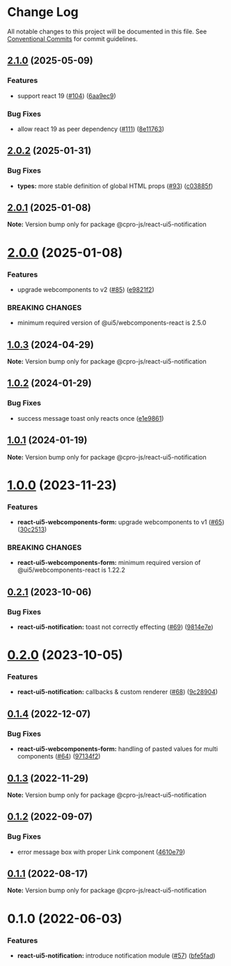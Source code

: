 # Change Log

All notable changes to this project will be documented in this file.
See [Conventional Commits](https://conventionalcommits.org) for commit guidelines.

## [2.1.0](https://github.com/cpro-js/react-ui5-components/compare/@cpro-js/react-ui5-notification-v2.0.2...@cpro-js/react-ui5-notification-v2.1.0) (2025-05-09)


### Features

* support react 19  ([#104](https://github.com/cpro-js/react-ui5-components/issues/104)) ([6aa9ec9](https://github.com/cpro-js/react-ui5-components/commit/6aa9ec9393694e82541a0258166633d55f05c774))


### Bug Fixes

* allow react 19 as peer dependency ([#111](https://github.com/cpro-js/react-ui5-components/issues/111)) ([8e11763](https://github.com/cpro-js/react-ui5-components/commit/8e117630381fa8a96acfcc03e3508a2cd8b9670a))

## [2.0.2](https://github.com/cpro-js/react-ui5-components/compare/@cpro-js/react-ui5-notification-v2.0.1...@cpro-js/react-ui5-notification-v2.0.2) (2025-01-31)


### Bug Fixes

* **types:** more stable definition of global HTML props ([#93](https://github.com/cpro-js/react-ui5-components/issues/93)) ([c03885f](https://github.com/cpro-js/react-ui5-components/commit/c03885fe27449e42aff931963867e5616e0de8bd))

## [2.0.1](https://github.com/cpro-js/react-ui5-components/compare/@cpro-js/react-ui5-notification@2.0.0...@cpro-js/react-ui5-notification@2.0.1) (2025-01-08)

**Note:** Version bump only for package @cpro-js/react-ui5-notification

# [2.0.0](https://github.com/cpro-js/react-ui5-components/compare/@cpro-js/react-ui5-notification@1.0.3...@cpro-js/react-ui5-notification@2.0.0) (2025-01-08)

### Features

- upgrade webcomponents to v2 ([#85](https://github.com/cpro-js/react-ui5-components/issues/85)) ([e9821f2](https://github.com/cpro-js/react-ui5-components/commit/e9821f2dddea86b4df6d043ef49c7ab9bd37d153))

### BREAKING CHANGES

- minimum required version of @ui5/webcomponents-react is 2.5.0

## [1.0.3](https://github.com/cpro-js/react-ui5-components/compare/@cpro-js/react-ui5-notification@1.0.2...@cpro-js/react-ui5-notification@1.0.3) (2024-04-29)

**Note:** Version bump only for package @cpro-js/react-ui5-notification

## [1.0.2](https://github.com/cpro-js/react-ui5-components/compare/@cpro-js/react-ui5-notification@1.0.1...@cpro-js/react-ui5-notification@1.0.2) (2024-01-29)

### Bug Fixes

- success message toast only reacts once ([e1e9861](https://github.com/cpro-js/react-ui5-components/commit/e1e9861d99e2d0f1574e7785ce0fe114ebafc9c7))

## [1.0.1](https://github.com/cpro-js/react-ui5-components/compare/@cpro-js/react-ui5-notification@1.0.0...@cpro-js/react-ui5-notification@1.0.1) (2024-01-19)

**Note:** Version bump only for package @cpro-js/react-ui5-notification

# [1.0.0](https://github.com/cpro-js/react-ui5-components/compare/@cpro-js/react-ui5-notification@0.2.1...@cpro-js/react-ui5-notification@1.0.0) (2023-11-23)

### Features

- **react-ui5-webcomponents-form:** upgrade webcomponents to v1 ([#65](https://github.com/cpro-js/react-ui5-components/issues/65)) ([30c2513](https://github.com/cpro-js/react-ui5-components/commit/30c251398d4264eb4162957124020dff31f43560))

### BREAKING CHANGES

- **react-ui5-webcomponents-form:** minimum required version of @ui5/webcomponents-react is 1.22.2

## [0.2.1](https://github.com/cpro-js/react-ui5-components/compare/@cpro-js/react-ui5-notification@0.2.0...@cpro-js/react-ui5-notification@0.2.1) (2023-10-06)

### Bug Fixes

- **react-ui5-notification:** toast not correctly effecting ([#69](https://github.com/cpro-js/react-ui5-components/issues/69)) ([9814e7e](https://github.com/cpro-js/react-ui5-components/commit/9814e7e3614ea95ff406c1dc087faab38fd55786))

# [0.2.0](https://github.com/cpro-js/react-ui5-components/compare/@cpro-js/react-ui5-notification@0.1.4...@cpro-js/react-ui5-notification@0.2.0) (2023-10-05)

### Features

- **react-ui5-notification:** callbacks & custom renderer ([#68](https://github.com/cpro-js/react-ui5-components/issues/68)) ([9c28904](https://github.com/cpro-js/react-ui5-components/commit/9c28904b131a0a0cb90c0aaa5d2ed2f9367e1601))

## [0.1.4](https://github.com/cpro-js/react-ui5-components/compare/@cpro-js/react-ui5-notification@0.1.3...@cpro-js/react-ui5-notification@0.1.4) (2022-12-07)

### Bug Fixes

- **react-ui5-webcomponents-form:** handling of pasted values for multi components ([#64](https://github.com/cpro-js/react-ui5-components/issues/64)) ([97134f2](https://github.com/cpro-js/react-ui5-components/commit/97134f2c6412a5f4b396c45f79030de5e77180fd))

## [0.1.3](https://github.com/cpro-js/react-ui5-components/compare/@cpro-js/react-ui5-notification@0.1.2...@cpro-js/react-ui5-notification@0.1.3) (2022-11-29)

**Note:** Version bump only for package @cpro-js/react-ui5-notification

## [0.1.2](https://github.com/cpro-js/react-ui5-components/compare/@cpro-js/react-ui5-notification@0.1.1...@cpro-js/react-ui5-notification@0.1.2) (2022-09-07)

### Bug Fixes

- error message box with proper Link component ([4610e79](https://github.com/cpro-js/react-ui5-components/commit/4610e7937c08757d7f808093d5b97e1f34ac8a9f))

## [0.1.1](https://github.com/cpro-js/react-ui5-components/compare/@cpro-js/react-ui5-notification@0.1.0...@cpro-js/react-ui5-notification@0.1.1) (2022-08-17)

**Note:** Version bump only for package @cpro-js/react-ui5-notification

# 0.1.0 (2022-06-03)

### Features

- **react-ui5-notification:** introduce notification module ([#57](https://github.com/cpro-js/react-ui5-components/issues/57)) ([bfe5fad](https://github.com/cpro-js/react-ui5-components/commit/bfe5fadf321bad35355ec3c6ff2e907282958744))
